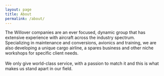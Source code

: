 ```yaml
---
layout: page
title: About
permalink: /about/
---
```


<p>
The Willover companies are an ever focused, dynamic group that has extensive experience with aircraft across the industry spectrum. Specializing in maintenance and conversions, avionics and training, we are also developing a unique cargo airline, a spares business and other niche workshops for specific client needs.
<br>
<br>
We only give world-class service, with a passion to match it and this is what makes us stand apart in our field.
</p>
